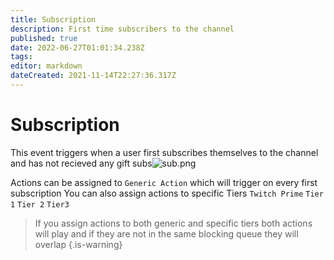 ```yaml
---
title: Subscription
description: First time subscribers to the channel
published: true
date: 2022-06-27T01:01:34.238Z
tags: 
editor: markdown
dateCreated: 2021-11-14T22:27:36.317Z
---
```


# Subscription
This event triggers when a user first subscribes themselves to the channel and has not recieved any gift subs![sub.png](/sub.png)

Actions can be assigned to `Generic Action` which will trigger on every first subscription 
You can also assign actions to specific Tiers `Twitch Prime` `Tier 1` `Tier 2` `Tier3`

> If you assign actions to both generic and specific tiers both actions will play and if they are not in the same blocking queue they will overlap
{.is-warning}
